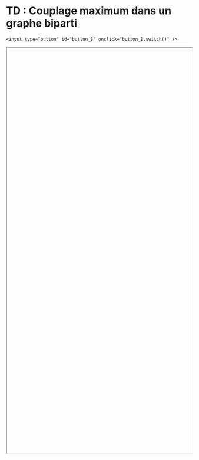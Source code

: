 # TD : Couplage maximum dans un graphe biparti

<script>
    $(function() {
        document.getElementById("main-content").style.maxWidth = "90%";
        button_8 = button_cor(
            'https://raw.githubusercontent.com/fortierq/cours/main/graphe/couplage/td/td_couplage.pdf',
            '8',
            'button_8'
        );
    });
</script>

```{margin}
<input type="button" id="button_8" onclick="button_8.switch()" />
```

<iframe id="8" height=1100 width=100% allowfullscreen></iframe>

